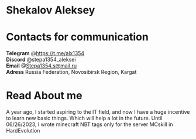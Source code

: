 # Shekalov Aleksey


# Contacts for communication
**Telegram** @https://t.me/alx1354  \
**Discord**  @stepa1354_aleksei  \
**Email**    @Stepa1354.s@mail.ru  \
**Adress**   Russia Federation, Novosibirsk Region, Kargat  

# Read Аbout me
 A year ago, I started aspiring to the IT field, and now I have a huge incentive to learn new basic things. Which will help a lot in the future. Until 06/26/2023, I wrote minecraft NBT tags only for the server MCskill in HardEvolution  